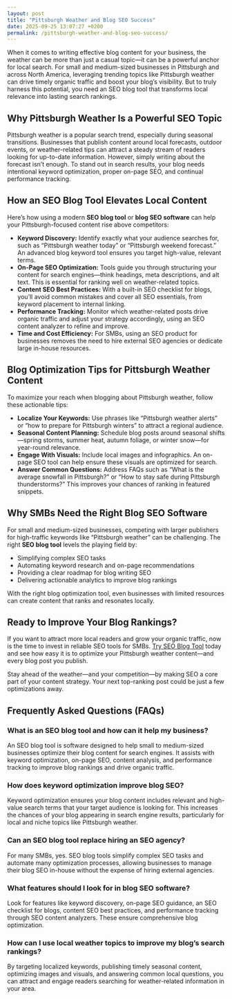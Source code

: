 ```yaml
---
layout: post
title: "Pittsburgh Weather and Blog SEO Success"
date: 2025-09-25 13:07:27 +0200
permalink: /pittsburgh-weather-and-blog-seo-success/
---
```

When it comes to writing effective blog content for your business, the weather can be more than just a casual topic—it can be a powerful anchor for local search. For small and medium-sized businesses in Pittsburgh and across North America, leveraging trending topics like Pittsburgh weather can drive timely organic traffic and boost your blog’s visibility. But to truly harness this potential, you need an SEO blog tool that transforms local relevance into lasting search rankings.

## Why Pittsburgh Weather Is a Powerful SEO Topic

Pittsburgh weather is a popular search trend, especially during seasonal transitions. Businesses that publish content around local forecasts, outdoor events, or weather-related tips can attract a steady stream of readers looking for up-to-date information. However, simply writing about the forecast isn’t enough. To stand out in search results, your blog needs intentional keyword optimization, proper on-page SEO, and continual performance tracking.

## How an SEO Blog Tool Elevates Local Content

Here’s how using a modern **SEO blog tool** or **blog SEO software** can help your Pittsburgh-focused content rise above competitors:

- **Keyword Discovery:** Identify exactly what your audience searches for, such as “Pittsburgh weather today” or “Pittsburgh weekend forecast.” An advanced blog keyword tool ensures you target high-value, relevant terms.
- **On-Page SEO Optimization:** Tools guide you through structuring your content for search engines—think headings, meta descriptions, and alt text. This is essential for ranking well on weather-related topics.
- **Content SEO Best Practices:** With a built-in SEO checklist for blogs, you’ll avoid common mistakes and cover all SEO essentials, from keyword placement to internal linking.
- **Performance Tracking:** Monitor which weather-related posts drive organic traffic and adjust your strategy accordingly, using an SEO content analyzer to refine and improve.
- **Time and Cost Efficiency:** For SMBs, using an SEO product for businesses removes the need to hire external SEO agencies or dedicate large in-house resources.

## Blog Optimization Tips for Pittsburgh Weather Content

To maximize your reach when blogging about Pittsburgh weather, follow these actionable tips:

- **Localize Your Keywords:** Use phrases like “Pittsburgh weather alerts” or “how to prepare for Pittsburgh winters” to attract a regional audience.
- **Seasonal Content Planning:** Schedule blog posts around seasonal shifts—spring storms, summer heat, autumn foliage, or winter snow—for year-round relevance.
- **Engage With Visuals:** Include local images and infographics. An on-page SEO tool can help ensure these visuals are optimized for search.
- **Answer Common Questions:** Address FAQs such as “What is the average snowfall in Pittsburgh?” or “How to stay safe during Pittsburgh thunderstorms?” This improves your chances of ranking in featured snippets.

## Why SMBs Need the Right Blog SEO Software

For small and medium-sized businesses, competing with larger publishers for high-traffic keywords like “Pittsburgh weather” can be challenging. The right **SEO blog tool** levels the playing field by:

- Simplifying complex SEO tasks
- Automating keyword research and on-page recommendations
- Providing a clear roadmap for blog writing SEO
- Delivering actionable analytics to improve blog rankings

With the right blog optimization tool, even businesses with limited resources can create content that ranks and resonates locally.

## Ready to Improve Your Blog Rankings?

If you want to attract more local readers and grow your organic traffic, now is the time to invest in reliable SEO tools for SMBs. [Try SEO Blog Tool](https://seoblogtool.com/) today and see how easy it is to optimize your Pittsburgh weather content—and every blog post you publish.

Stay ahead of the weather—and your competition—by making SEO a core part of your content strategy. Your next top-ranking post could be just a few optimizations away.

## Frequently Asked Questions (FAQs)

### What is an SEO blog tool and how can it help my business?

An SEO blog tool is software designed to help small to medium-sized businesses optimize their blog content for search engines. It assists with keyword optimization, on-page SEO, content analysis, and performance tracking to improve blog rankings and drive organic traffic.

### How does keyword optimization improve blog SEO?

Keyword optimization ensures your blog content includes relevant and high-value search terms that your target audience is looking for. This increases the chances of your blog appearing in search engine results, particularly for local and niche topics like Pittsburgh weather.

### Can an SEO blog tool replace hiring an SEO agency?

For many SMBs, yes. SEO blog tools simplify complex SEO tasks and automate many optimization processes, allowing businesses to manage their blog SEO in-house without the expense of hiring external agencies.

### What features should I look for in blog SEO software?

Look for features like keyword discovery, on-page SEO guidance, an SEO checklist for blogs, content SEO best practices, and performance tracking through SEO content analyzers. These ensure comprehensive blog optimization.

### How can I use local weather topics to improve my blog’s search rankings?

By targeting localized keywords, publishing timely seasonal content, optimizing images and visuals, and answering common local questions, you can attract and engage readers searching for weather-related information in your area.

<script type="application/ld+json">
{
  "@context": "https://schema.org",
  "@type": "BlogPosting",
  "headline": "Pittsburgh Weather and Blog SEO Success",
  "description": "Learn how small and medium-sized businesses in Pittsburgh can leverage SEO blog tools to optimize local weather content for better search rankings and organic traffic.",
  "author": {
    "@type": "Person",
    "name": "SEO Blog Tool"
  },
  "publisher": {
    "@type": "Person",
    "name": "SEO Blog Tool"
  },
  "mainEntityOfPage": {
    "@type": "WebPage",
    "@id": "https://seoblogtool.com/pittsburgh-weather-blog-seo-success"
  },
  "datePublished": "2024-06-01",
  "dateModified": "2024-06-01"
}
</script>

<script type="application/ld+json">
{
  "@context": "https://schema.org",
  "@type": "FAQPage",
  "mainEntity": [
    {
      "@type": "Question",
      "name": "What is an SEO blog tool and how can it help my business?",
      "acceptedAnswer": {
        "@type": "Answer",
        "text": "An SEO blog tool is software designed to help small to medium-sized businesses optimize their blog content for search engines. It assists with keyword optimization, on-page SEO, content analysis, and performance tracking to improve blog rankings and drive organic traffic."
      }
    },
    {
      "@type": "Question",
      "name": "How does keyword optimization improve blog SEO?",
      "acceptedAnswer": {
        "@type": "Answer",
        "text": "Keyword optimization ensures your blog content includes relevant and high-value search terms that your target audience is looking for. This increases the chances of your blog appearing in search engine results, particularly for local and niche topics like Pittsburgh weather."
      }
    },
    {
      "@type": "Question",
      "name": "Can an SEO blog tool replace hiring an SEO agency?",
      "acceptedAnswer": {
        "@type": "Answer",
        "text": "For many SMBs, yes. SEO blog tools simplify complex SEO tasks and automate many optimization processes, allowing businesses to manage their blog SEO in-house without the expense of hiring external agencies."
      }
    },
    {
      "@type": "Question",
      "name": "What features should I look for in blog SEO software?",
      "acceptedAnswer": {
        "@type": "Answer",
        "text": "Look for features like keyword discovery, on-page SEO guidance, an SEO checklist for blogs, content SEO best practices, and performance tracking through SEO content analyzers. These ensure comprehensive blog optimization."
      }
    },
    {
      "@type": "Question",
      "name": "How can I use local weather topics to improve my blog’s search rankings?",
      "acceptedAnswer": {
        "@type": "Answer",
        "text": "By targeting localized keywords, publishing timely seasonal content, optimizing images and visuals, and answering common local questions, you can attract and engage readers searching for weather-related information in your area."
      }
    }
  ]
}
</script>